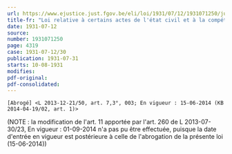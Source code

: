 ```yaml
---
url: https://www.ejustice.just.fgov.be/eli/loi/1931/07/12/1931071250/justel
title-fr: "Loi relative à certains actes de l'état civil et à la compétence des agents diplomatiques et consulaires en matière d'état civil (NOTE : Consultation des versions antérieures à partir du 01-07-1999 et mise à jour au 21-01-2014)"
date: 1931-07-12
source:
number: 1931071250
page: 4319
case: 1931-07-12/30
publication: 1931-07-31
starts: 10-08-1931
modifies:
pdf-original:
pdf-consolidated:
---
```


`[Abrogé] <L 2013-12-21/50, art. 7,3°, 003; En vigueur : 15-06-2014 (KB 2014-04-19/02, art. 1)>`

(NOTE : la modification de l'art. 11 apportée par l'art. 260 de L 2013-07-30/23,  En vigueur :  01-09-2014 n'a pas pu être effectuée, puisque la  date d'entrée en vigueur est postérieure à celle de l'abrogation de la présente loi (15-06-2014)) 


